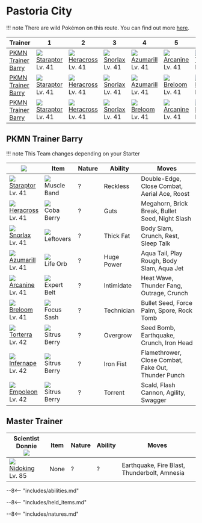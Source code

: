 # Pastoria City

!!! note
    There are wild Pokémon on this route. You can find out more [here](../../wild_pokemon/pastoria_city/).


Trainer              | 1                                 | 2                                 | 3                               | 4                                 | 5                                | 6
---                  | ---                               | ---                               | ---                             | ---                               | ---                              | ---
[PKMN Trainer Barry] | ![][398]<br>[Staraptor]<br>Lv. 41 | ![][214]<br>[Heracross]<br>Lv. 41 | ![][143]<br>[Snorlax]<br>Lv. 41 | ![][184]<br>[Azumarill]<br>Lv. 41 | ![][059]<br>[Arcanine]<br>Lv. 41 | ![][389]<br>[Torterra]<br>Lv. 42
[PKMN Trainer Barry] | ![][398]<br>[Staraptor]<br>Lv. 41 | ![][214]<br>[Heracross]<br>Lv. 41 | ![][143]<br>[Snorlax]<br>Lv. 41 | ![][184]<br>[Azumarill]<br>Lv. 41 | ![][286]<br>[Breloom]<br>Lv. 41  | ![][392]<br>[Infernape]<br>Lv. 42
[PKMN Trainer Barry] | ![][398]<br>[Staraptor]<br>Lv. 41 | ![][214]<br>[Heracross]<br>Lv. 41 | ![][143]<br>[Snorlax]<br>Lv. 41 | ![][286]<br>[Breloom]<br>Lv. 41   | ![][059]<br>[Arcanine]<br>Lv. 41 | ![][395]<br>[Empoleon]<br>Lv. 42

## PKMN Trainer Barry

!!! note
    This Team changes depending on your Starter

![][barry]                        | Item                              | Nature | Ability    | Moves
---                               | ---                               | ---    | ---        | ---
![][398]<br>[Staraptor]<br>Lv. 41 | ![][muscle-band]<br>Muscle Band   | ?      | Reckless   | Double-Edge, Close Combat, Aerial Ace, Roost
![][214]<br>[Heracross]<br>Lv. 41 | ![][coba-berry]<br>Coba Berry     | ?      | Guts       | Megahorn, Brick Break, Bullet Seed, Night Slash
![][143]<br>[Snorlax]<br>Lv. 41   | ![][leftovers]<br>Leftovers       | ?      | Thick Fat  | Body Slam, Crunch, Rest, Sleep Talk
![][184]<br>[Azumarill]<br>Lv. 41 | ![][life-orb]<br>Life Orb         | ?      | Huge Power | Aqua Tail, Play Rough, Body Slam, Aqua Jet
![][059]<br>[Arcanine]<br>Lv. 41  | ![][expert-belt]<br>Expert Belt   | ?      | Intimidate | Heat Wave, Thunder Fang, Outrage, Crunch
![][286]<br>[Breloom]<br>Lv. 41   | ![][focus-sash]<br>Focus Sash     | ?      | Technician | Bullet Seed, Force Palm, Spore, Rock Tomb
![][389]<br>[Torterra]<br>Lv. 42  | ![][sitrus-berry]<br>Sitrus Berry | ?      | Overgrow   | Seed Bomb, Earthquake, Crunch, Iron Head
![][392]<br>[Infernape]<br>Lv. 42 | ![][sitrus-berry]<br>Sitrus Berry | ?      | Iron Fist  | Flamethrower, Close Combat, Fake Out, Thunder Punch
![][395]<br>[Empoleon]<br>Lv. 42  | ![][sitrus-berry]<br>Sitrus Berry | ?      | Torrent    | Scald, Flash Cannon, Agility, Swagger

## Master Trainer

Scientist Donnie<br>![][scientist] | Item | Nature | Ability | Moves
---                                | ---  | ---    | ---     | ---
![][034]<br>[Nidoking]<br>Lv. 85   | None | ?      | ?       | Earthquake, Fire Blast, Thunderbolt, Amnesia

--8<-- "includes/abilities.md"

--8<-- "includes/held_items.md"

--8<-- "includes/natures.md"

[PKMN Trainer Barry]: #pkmn-trainer-barry
[Nidoking]: ../../pokemons/034/
[Arcanine]: ../../pokemons/059/
[Snorlax]: ../../pokemons/143/
[Azumarill]: ../../pokemons/184/
[Heracross]: ../../pokemons/214/
[Breloom]: ../../pokemons/286/
[Torterra]: ../../pokemons/389/
[Infernape]: ../../pokemons/392/
[Empoleon]: ../../pokemons/395/
[Staraptor]: ../../pokemons/398/
[coba-berry]: ../img/items/coba-berry.png
[expert-belt]: ../img/items/expert-belt.png
[focus-sash]: ../img/items/focus-sash.png
[leftovers]: ../img/items/leftovers.png
[life-orb]: ../img/items/life-orb.png
[muscle-band]: ../img/items/muscle-band.png
[sitrus-berry]: ../img/items/sitrus-berry.png
[034]: ../img/pokemon/034.png
[059]: ../img/pokemon/059.png
[143]: ../img/pokemon/143.png
[184]: ../img/pokemon/184.png
[214]: ../img/pokemon/214.png
[286]: ../img/pokemon/286.png
[389]: ../img/pokemon/389.png
[392]: ../img/pokemon/392.png
[395]: ../img/pokemon/395.png
[398]: ../img/pokemon/398.png
[barry]: ../img/trainer/barry.png
[scientist]: ../img/trainer/scientist.png
